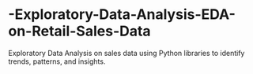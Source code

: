 # -Exploratory-Data-Analysis-EDA-on-Retail-Sales-Data
Exploratory Data Analysis on sales data using Python libraries to identify trends, patterns, and insights.
